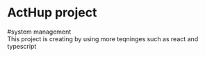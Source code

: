 # ActHup project
  #system management  
This project is creating by using more teqninges such as react and typescript




